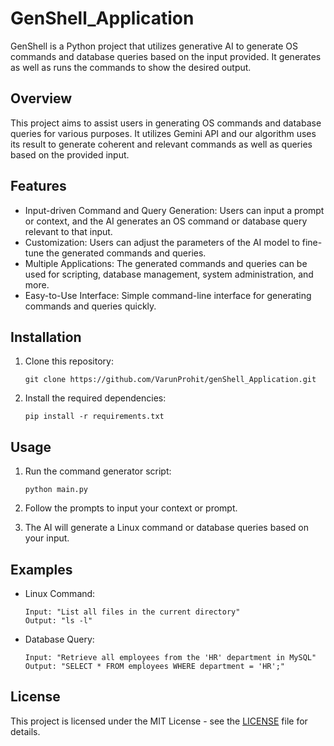 # **GenShell_Application**

GenShell is a Python project that utilizes generative AI to generate OS commands and database queries based on the input provided. It generates as well as runs the commands to show the desired output.

## Overview

This project aims to assist users in generating OS commands and database queries for various purposes. It utilizes Gemini API and our algorithm uses its result to generate coherent and relevant commands as well as queries based on the provided input.

## Features

- Input-driven Command and Query Generation: Users can input a prompt or context, and the AI generates an OS command or database query relevant to that input.
- Customization: Users can adjust the parameters of the AI model to fine-tune the generated commands and queries.
- Multiple Applications: The generated commands and queries can be used for scripting, database management, system administration, and more.
- Easy-to-Use Interface: Simple command-line interface for generating commands and queries quickly.

## Installation

1. Clone this repository:

    ```
    git clone https://github.com/VarunProhit/genShell_Application.git
    ```

2. Install the required dependencies:

    ```
    pip install -r requirements.txt
    ```

## Usage

1. Run the command generator script:

    ```
    python main.py
    ```

2. Follow the prompts to input your context or prompt.

3. The AI will generate a Linux command or database queries based on your input.

## Examples

- Linux Command:
  
  ```
  Input: "List all files in the current directory"
  Output: "ls -l"
  ```

- Database Query:

  ```
  Input: "Retrieve all employees from the 'HR' department in MySQL" 
  Output: "SELECT * FROM employees WHERE department = 'HR';"
  ```

## License

This project is licensed under the MIT License - see the [LICENSE](LICENSE) file for details.

